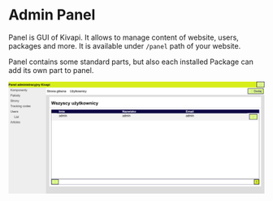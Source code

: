 # Admin Panel

Panel is GUI of Kivapi. It allows to manage content of website, users, packages and more. It is available under `/panel`
path of your website.

Panel contains some standard parts, but also each installed Package can add its own part to panel.

![Admin panel](img/panel001.png)
